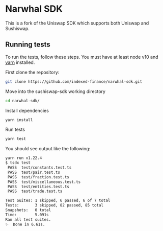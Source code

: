# Narwhal SDK

This is a fork of the Uniswap SDK which supports both Uniswap and Sushiswap.

## Running tests

To run the tests, follow these steps. You must have at least node v10 and [yarn](https://yarnpkg.com/) installed.

First clone the repository:

```sh
git clone https://github.com/indexed-finance/narwhal-sdk.git
```

Move into the sushiswap-sdk working directory

```sh
cd narwhal-sdk/
```

Install dependencies

```sh
yarn install
```

Run tests

```sh
yarn test
```

You should see output like the following:

```sh
yarn run v1.22.4
$ tsdx test
 PASS  test/constants.test.ts
 PASS  test/pair.test.ts
 PASS  test/fraction.test.ts
 PASS  test/miscellaneous.test.ts
 PASS  test/entities.test.ts
 PASS  test/trade.test.ts

Test Suites: 1 skipped, 6 passed, 6 of 7 total
Tests:       3 skipped, 82 passed, 85 total
Snapshots:   0 total
Time:        5.091s
Ran all test suites.
✨  Done in 6.61s.
```
